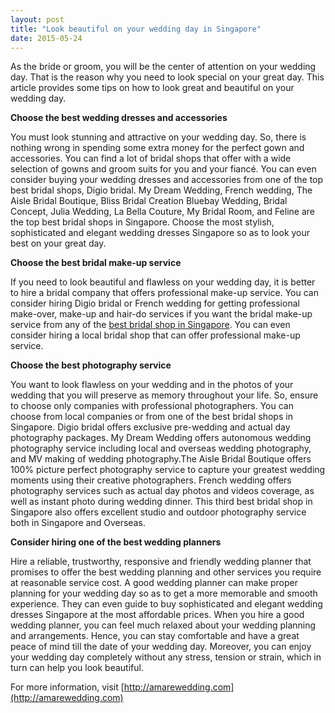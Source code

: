 ```yaml
---
layout: post
title: "Look beautiful on your wedding day in Singapore"
date: 2015-05-24
---
```


As the bride or groom, you will be the center of attention on your wedding day. That is the reason why you need to look special on your great day. This article provides some tips on how to look great and beautiful on your wedding day.

<b>Choose the best wedding dresses and accessories</b>

You must look stunning and attractive on your wedding day. So, there is nothing wrong in spending some extra money for the perfect gown and accessories. You can find a lot of bridal shops that offer with a wide selection of gowns and groom suits for you and your fiancé. You can even consider buying your wedding dresses and accessories from one of the top best bridal shops, Digio bridal. 
My Dream Wedding, French wedding, The Aisle Bridal Boutique, Bliss Bridal Creation Bluebay Wedding, Bridal Concept, Julia Wedding, La Bella Couture, My Bridal Room, and Feline are the top best bridal shops in Singapore. Choose the most stylish, sophisticated and elegant wedding dresses Singapore so as to look your best on your great day.

<b>Choose the best bridal make-up service</b>

If you need to look beautiful and flawless on your wedding day, it is better to hire a bridal company that offers professional make-up service. You can consider hiring Digio bridal or French wedding for getting professional make-over, make-up and hair-do services if you want the bridal make-up service from any of the [best bridal shop in Singapore](http://amarewedding.com/bridal-shop). You can even consider hiring a local bridal shop that can offer professional make-up service.

<b>Choose the best photography service</b>

You want to look flawless on your wedding and in the photos of your wedding that you will preserve as memory throughout your life. So, ensure to choose only companies with professional photographers. You can choose from local companies or from one of the best bridal shops in Singapore. Digio bridal offers exclusive pre-wedding and actual day photography packages. 
My Dream Wedding offers autonomous wedding photography service including local and overseas wedding photography, and MV making of wedding photography.The Aisle Bridal Boutique offers 100% picture perfect photography service to capture your greatest wedding moments using their creative photographers.
French wedding offers photography services such as actual day photos and videos coverage, as well as instant photo during wedding dinner. This third best bridal shop in Singapore also offers excellent studio and outdoor photography service both in Singapore and Overseas. 

<b>Consider hiring one of the best wedding planners</b>

Hire a reliable, trustworthy, responsive and friendly wedding planner that promises to offer the best wedding planning and other services you require at reasonable service cost. A good wedding planner can make proper planning for your wedding day so as to get a more memorable and smooth experience. They can even guide to buy sophisticated and elegant wedding dresses Singapore at the most affordable prices.
When you hire a good wedding planner, you can feel much relaxed about your wedding planning and arrangements. Hence, you can stay comfortable and have a great peace of mind till the date of your wedding day. Moreover, you can enjoy your wedding day completely without any stress, tension or strain, which in turn can help you look beautiful.


For more information, visit [http://amarewedding.com](http://amarewedding.com)
